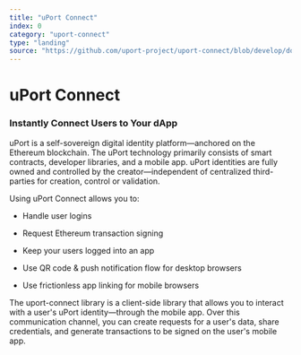 ```yaml
---
title: "uPort Connect"
index: 0
category: "uport-connect"
type: "landing"
source: "https://github.com/uport-project/uport-connect/blob/develop/docs/index.md"
---
```


uPort Connect
=============

### Instantly Connect Users to Your dApp

uPort is a self-sovereign digital identity platform&mdash;anchored on the Ethereum blockchain. The uPort technology primarily consists of smart contracts, developer libraries, and a mobile app. uPort identities are fully owned and controlled by the creator&mdash;independent of centralized third-parties for creation, control or validation.

Using uPort Connect allows you to:

-   Handle user logins

-   Request Ethereum transaction signing

-   Keep your users logged into an app

-   Use QR code & push notification flow for desktop browsers

-   Use frictionless app linking for mobile browsers

The uport-connect library is a client-side library that allows you to interact with a user's uPort identity&mdash;through the mobile app. Over this communication channel, you can create requests for a user's data, share credentials, and generate transactions to be signed on the user's mobile app.
